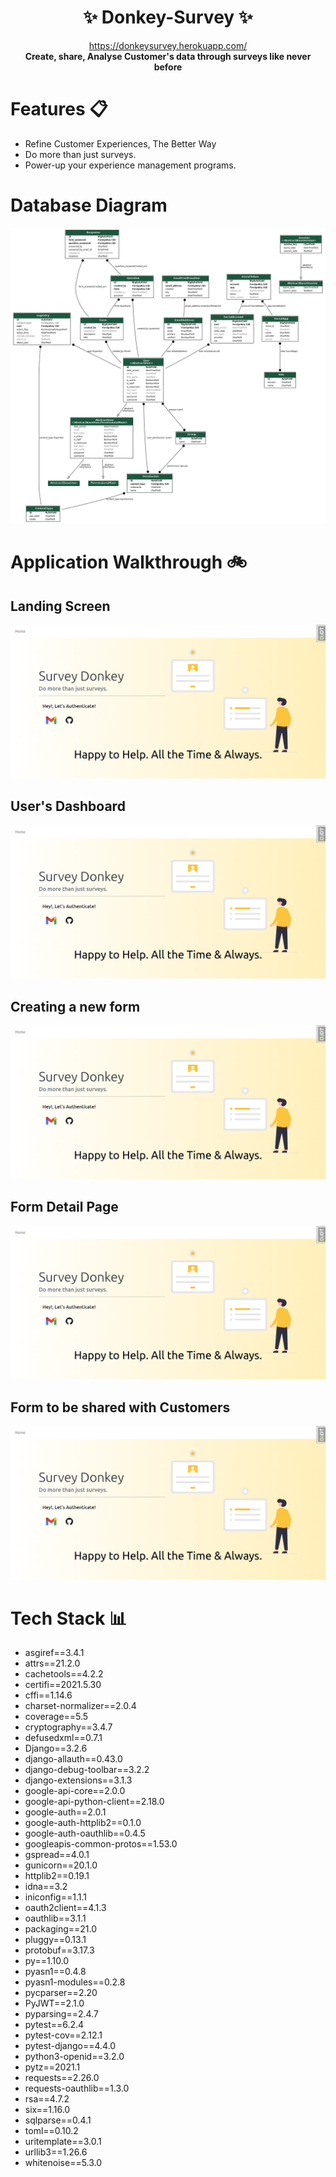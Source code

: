 <div align="center">

<h1> ✨ Donkey-Survey ✨ </h1>
<a href="https://donkeysurvey.herokuapp.com/">https://donkeysurvey.herokuapp.com/</a> 
<br/>
<b> Create, share, Analyse Customer's data through surveys like never before  </b>
<br/>
</div>

# Features 📋

- Refine Customer Experiences, The Better Way
- Do more than just surveys.
- Power-up your experience management programs.

# Database Diagram

<img src="./diagrams/database.png">

# Application Walkthrough 🚲

## Landing Screen

<img src="./readme_images/1.png">

## User's Dashboard 

<img src="./readme_images/1.png">


## Creating a new form

<img src="./readme_images/1.png">


## Form Detail Page

<img src="./readme_images/1.png">


## Form to be shared with Customers

<img src="./readme_images/1.png">


# Tech Stack 📊

- asgiref==3.4.1
- attrs==21.2.0
- cachetools==4.2.2
- certifi==2021.5.30
- cffi==1.14.6
- charset-normalizer==2.0.4
- coverage==5.5
- cryptography==3.4.7
- defusedxml==0.7.1
- Django==3.2.6
- django-allauth==0.43.0
- django-debug-toolbar==3.2.2
- django-extensions==3.1.3
- google-api-core==2.0.0
- google-api-python-client==2.18.0
- google-auth==2.0.1
- google-auth-httplib2==0.1.0
- google-auth-oauthlib==0.4.5
- googleapis-common-protos==1.53.0
- gspread==4.0.1
- gunicorn==20.1.0
- httplib2==0.19.1
- idna==3.2
- iniconfig==1.1.1
- oauth2client==4.1.3
- oauthlib==3.1.1
- packaging==21.0
- pluggy==0.13.1
- protobuf==3.17.3
- py==1.10.0
- pyasn1==0.4.8
- pyasn1-modules==0.2.8
- pycparser==2.20
- PyJWT==2.1.0
- pyparsing==2.4.7
- pytest==6.2.4
- pytest-cov==2.12.1
- pytest-django==4.4.0
- python3-openid==3.2.0
- pytz==2021.1
- requests==2.26.0
- requests-oauthlib==1.3.0
- rsa==4.7.2
- six==1.16.0
- sqlparse==0.4.1
- toml==0.10.2
- uritemplate==3.0.1
- urllib3==1.26.6
- whitenoise==5.3.0

